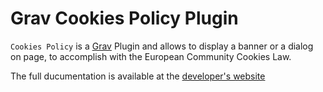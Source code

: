 # Grav Cookies Policy Plugin

`Cookies Policy` is a [Grav](http://github.com/getgrav/grav) Plugin and allows to display a banner or a dialog on page, to accomplish with the European Community Cookies Law.

The full ducumentation is available at the [developer's website](http://diblas.net/plugins/cookies-policy-grav-cms-plugin-shows-the-european-community-cookies-law-policy-disclaimer)